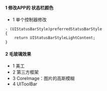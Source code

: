 ####  1 修改APP的 状态栏颜色
- 1 单个控制器修改

```
- (UIStatusBarStyle)preferredStatusBarStyle
{
    return UIStatusBarStyleLightContent;
}
```
####  2 毛玻璃效果

- 1 美工
- 2 第三方框架
- 3 CoreImage：图片的高斯模糊
- 4 UIToolBar